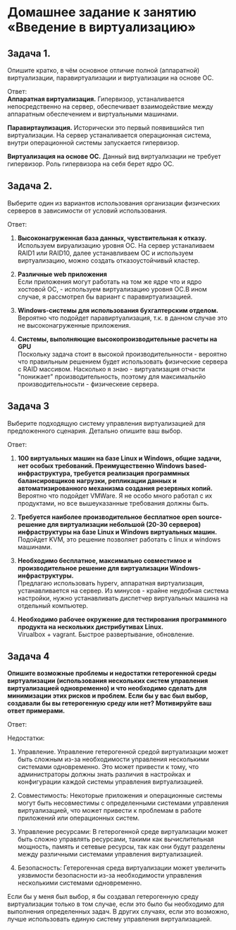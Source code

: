 # Домашнее задание к занятию «Введение в виртуализацию»


## Задача 1. 
Опишите кратко, в чём основное отличие полной (аппаратной) виртуализации, паравиртуализации и виртуализации на основе ОС. <br>

Ответ: <br>
<b>Аппаратная виртуализация.</b> Гипервизор, устаналивается непосредственно на сервер, обеспечивает взаимодействие между аппаратным обеспечением и виртуальными машинами.<br>

<b>Паравиртаулизация.</b> Исторически это первый появившийся тип виртуализации. На сервер устаналивается операционная система, внутри операционной системы запускается гипервизор.

<b>Виртуализация на основе ОС.</b> Данный вид виртуализации не требует гипервизор. Роль гипервизора на себя берет ядро ОС.

## Задача 2. 
Выберите один из вариантов использования организации физических серверов в зависимости от условий использования. <br>

Ответ: <br>
1. <b> Высоконагруженная база данных, чувствительная к отказу.</b> <br> 
Используем вируализацию уровня ОС. На сервер устаналиваем RAID1 или RAID10, далее устанавливаем ОС и используем виртуализацию, можно создать отказоустойчивый кластер.

2. <b>Различные web приложения</b> <br>
Если приложения могут работать на том же ядре что и ядро хостовой ОС, - используем виртуализацию уровня ОС.В ином случае, я рассмотрел бы вариант с паравиртуализацией.

3. <b>Windows-системы для использования бухгалтерским отделом. </b><br>
Вероятно что подойдет паравиртуализация, т.к. в данном случае это не высоконагруженные приложения. 

4. <b> Системы, выполняющие высокопроизводительные расчеты на GPU </b> <br>
Поскольку задача стоит в высокой производительнности - вероятно что правильным решением будет использовать физические сервера с RAID массивом. Насколько я знаю - виртуализация отчасти "понижает" производительность, поэтому для максимальнйо производительносьти - физическеие сервера.

## Задача 3
Выберите подходящую систему управления виртуализацией для предложенного сценария. Детально опишите ваш выбор. <br>

Ответ: <br>

1. <b>100 виртуальных машин на базе Linux и Windows, общие задачи, нет особых требований. Преимущественно Windows based-инфраструктура, требуется реализация программных балансировщиков нагрузки, репликации данных и автоматизированного механизма создания резервных копий. </b><br>
Вероятно что подойдет VMWare. Я не особо много работал с их продуктами, но все вышеуказанные требования должны быть.


2. <b>Требуется наиболее производительное бесплатное open source-решение для виртуализации небольшой (20-30 серверов) инфраструктуры на базе Linux и Windows виртуальных машин. </b><br>
Подойдет KVM, это решение позволяет работать с linux и windows машинами.


3. <b>Необходимо бесплатное, максимально совместимое и производительное решение для виртуализации Windows-инфраструктуры. </b><br>
Предлагаю использовать hyperv, аппаратная виртуализация, устанавливается на сервер. Из минусов - крайне неудобная система настройки, нужно устанавливать диспетчер виртуальных машина на отдельный компьютер.

4. <b>Необходимо рабочее окружение для тестирования программного продукта на нескольких дистрибутивах Linux. </b><br>
Virualbox + vagrant. Быстрое развертывание, обновление.


## Задача 4
<b>Опишите возможные проблемы и недостатки гетерогенной среды виртуализации (использования нескольких систем управления виртуализацией одновременно) и что необходимо сделать для минимизации этих рисков и проблем. Если бы у вас был выбор, создавали бы вы гетерогенную среду или нет? Мотивируйте ваш ответ примерами. </b><br>

Ответ: <br>

Недостатки: <br>
1. Управление. Управление гетерогенной средой виртуализации может быть сложным из-за необходимости управления несколькими системами одновременно. Это может привести к тому, что администраторы должны знать различия в настройках и конфигурации каждой системы управления виртуализацией.
2. Совместимость: Некоторые приложения и операционные системы могут быть несовместимы с определенными системами управления виртуализацией, что может привести к проблемам в работе приложений или операционных систем.

3. Управление ресурсами: В гетерогенной среде виртуализации может быть сложно управлять ресурсами, такими как вычислительная мощность, память и сетевые ресурсы, так как они будут разделены между различными системами управления виртуализацией.

4. Безопасность: Гетерогенная среда виртуализации может увеличить уязвимости безопасности из-за необходимости управления несколькими системами одновременно.

Если бы у меня был выбор, я бы создавал гетерогенную среду виртуализации только в том случае, если это было бы необходимо для выполнения определенных задач. В других случаях, если это возможно, лучше использовать единую систему управления виртуализацией.



